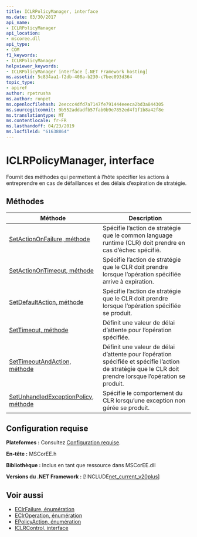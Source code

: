 ```yaml
---
title: ICLRPolicyManager, interface
ms.date: 03/30/2017
api_name:
- ICLRPolicyManager
api_location:
- mscoree.dll
api_type:
- COM
f1_keywords:
- ICLRPolicyManager
helpviewer_keywords:
- ICLRPolicyManager interface [.NET Framework hosting]
ms.assetid: 5c834aa1-f2db-408a-b230-c7bec093d364
topic_type:
- apiref
author: rpetrusha
ms.author: ronpet
ms.openlocfilehash: 2eeccc4dfd7a7147fe791444eeeca2bd3a844305
ms.sourcegitcommit: 9b552addadfb57fab0b9e7852ed4f1f1b8a42f8e
ms.translationtype: MT
ms.contentlocale: fr-FR
ms.lasthandoff: 04/23/2019
ms.locfileid: "61638864"
---
```

# <a name="iclrpolicymanager-interface"></a>ICLRPolicyManager, interface
Fournit des méthodes qui permettent à l’hôte spécifier les actions à entreprendre en cas de défaillances et des délais d’expiration de stratégie.  
  
## <a name="methods"></a>Méthodes  
  
|Méthode|Description|  
|------------|-----------------|  
|[SetActionOnFailure, méthode](../../../../docs/framework/unmanaged-api/hosting/iclrpolicymanager-setactiononfailure-method.md)|Spécifie l’action de stratégie que le common language runtime (CLR) doit prendre en cas d’échec spécifié.|  
|[SetActionOnTimeout, méthode](../../../../docs/framework/unmanaged-api/hosting/iclrpolicymanager-setactionontimeout-method.md)|Spécifie l’action de stratégie que le CLR doit prendre lorsque l’opération spécifiée arrive à expiration.|  
|[SetDefaultAction, méthode](../../../../docs/framework/unmanaged-api/hosting/iclrpolicymanager-setdefaultaction-method.md)|Spécifie l’action de stratégie que le CLR doit prendre lorsque l’opération spécifiée se produit.|  
|[SetTimeout, méthode](../../../../docs/framework/unmanaged-api/hosting/iclrpolicymanager-settimeout-method.md)|Définit une valeur de délai d’attente pour l’opération spécifiée.|  
|[SetTimeoutAndAction, méthode](../../../../docs/framework/unmanaged-api/hosting/iclrpolicymanager-settimeoutandaction-method.md)|Définit une valeur de délai d’attente pour l’opération spécifiée et spécifie l’action de stratégie que le CLR doit prendre lorsque l’opération se produit.|  
|[SetUnhandledExceptionPolicy, méthode](../../../../docs/framework/unmanaged-api/hosting/iclrpolicymanager-setunhandledexceptionpolicy-method.md)|Spécifie le comportement du CLR lorsqu’une exception non gérée se produit.|  
  
## <a name="requirements"></a>Configuration requise  
 **Plateformes :** Consultez [Configuration requise](../../../../docs/framework/get-started/system-requirements.md).  
  
 **En-tête :** MSCorEE.h  
  
 **Bibliothèque :** Inclus en tant que ressource dans MSCorEE.dll  
  
 **Versions du .NET Framework :** [!INCLUDE[net_current_v20plus](../../../../includes/net-current-v20plus-md.md)]  
  
## <a name="see-also"></a>Voir aussi

- [EClrFailure, énumération](../../../../docs/framework/unmanaged-api/hosting/eclrfailure-enumeration.md)
- [EClrOperation, énumération](../../../../docs/framework/unmanaged-api/hosting/eclroperation-enumeration.md)
- [EPolicyAction, énumération](../../../../docs/framework/unmanaged-api/hosting/epolicyaction-enumeration.md)
- [ICLRControl, interface](../../../../docs/framework/unmanaged-api/hosting/iclrcontrol-interface.md)
